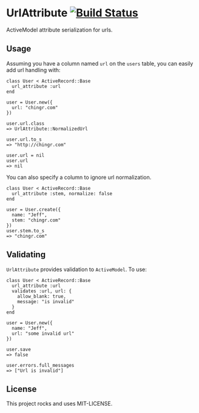 # UrlAttribute [![Build Status](https://travis-ci.org/chingor13/url_attribute.png)](https://travis-ci.org/chingor13/url_attribute)

ActiveModel attribute serialization for urls.

## Usage

Assuming you have a column named `url` on the `users` table, you can easily add url handling with:

```
class User < ActiveRecord::Base
  url_attribute :url
end

user = User.new({
  url: "chingr.com"
})

user.url.class
=> UrlAttribute::NormalizedUrl

user.url.to_s
=> "http://chingr.com"

user.url = nil
user.url
=> nil

```

You can also specify a column to ignore url normalization.

```
class User < ActiveRecord::Base
  url_attribute :stem, normalize: false
end

user = User.create({
  name: "Jeff",
  stem: "chingr.com"
})
user.stem.to_s
=> "chingr.com"

```

## Validating

`UrlAttribute` provides validation to `ActiveModel`.  To use:

```
class User < ActiveRecord::Base
  url_attribute :url
  validates :url, url: { 
    allow_blank: true,
    message: "is invalid"
  }
end

user = User.new({
  name: "Jeff",
  url: "some invalid url"
})

user.save
=> false

user.errors.full_messages
=> ["Url is invalid"]

```

## License

This project rocks and uses MIT-LICENSE.
